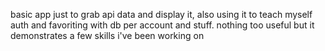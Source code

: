 basic app just to grab api data and display it, also using
it to teach myself auth and favoriting with db per account and stuff.
nothing too useful but it demonstrates a few skills i've been
working on
